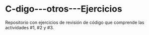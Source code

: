 # C-digo---otros---Ejercicios
Repositorio con ejercicios de revisión de código que comprende las actividades #1, #2 y #3.
